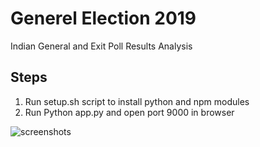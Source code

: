 # Generel Election 2019

Indian General and Exit Poll Results Analysis

## Steps

1. Run setup.sh script to install python and npm modules
2. Run Python app.py and open port 9000 in browser

![screenshots](home.png)
